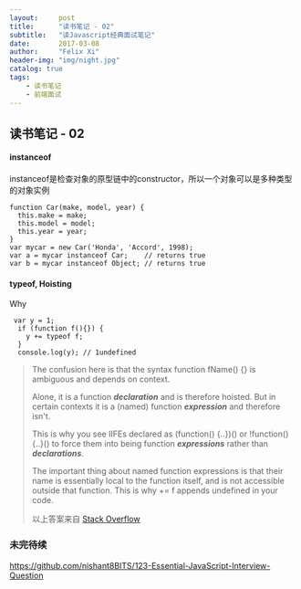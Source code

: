 ```yaml
---
layout:     post
title:      "读书笔记 - 02"
subtitle:   "读Javascript经典面试笔记"
date:       2017-03-08
author:     "Felix Xi"
header-img: "img/night.jpg"
catalog: true
tags:
    - 读书笔记
    - 前端面试
---
```



## 读书笔记 - 02

#### instanceof
instanceof是检查对象的原型链中的constructor，所以一个对象可以是多种类型的对象实例
```
function Car(make, model, year) {
  this.make = make;
  this.model = model;
  this.year = year;
}
var mycar = new Car('Honda', 'Accord', 1998);
var a = mycar instanceof Car;    // returns true
var b = mycar instanceof Object; // returns true
```

#### typeof, Hoisting
Why
```
 var y = 1;
  if (function f(){}) {
    y += typeof f;
  }
  console.log(y); // 1undefined
```
> The confusion here is that the syntax function fName() {} is ambiguous and depends on context.
>
> Alone, it is a function ***declaration*** and is therefore hoisted. But in certain contexts it is a (named) function ***expression*** and therefore isn't.
>
> This is why you see IIFEs declared as (function() {..})() or !function() {..}() to force them into being function ***expressions*** rather than ***declarations***.
>
> The important thing about named function expressions is that their name is essentially local to the function itself, and is not accessible outside that function. This is why += f appends undefined in your code.
>
> 以上答案来自 [Stack Overflow](http://stackoverflow.com/questions/38159258/function-hoisting-in-javascript-from-condition-statement)


### 未完待续
https://github.com/nishant8BITS/123-Essential-JavaScript-Interview-Question
